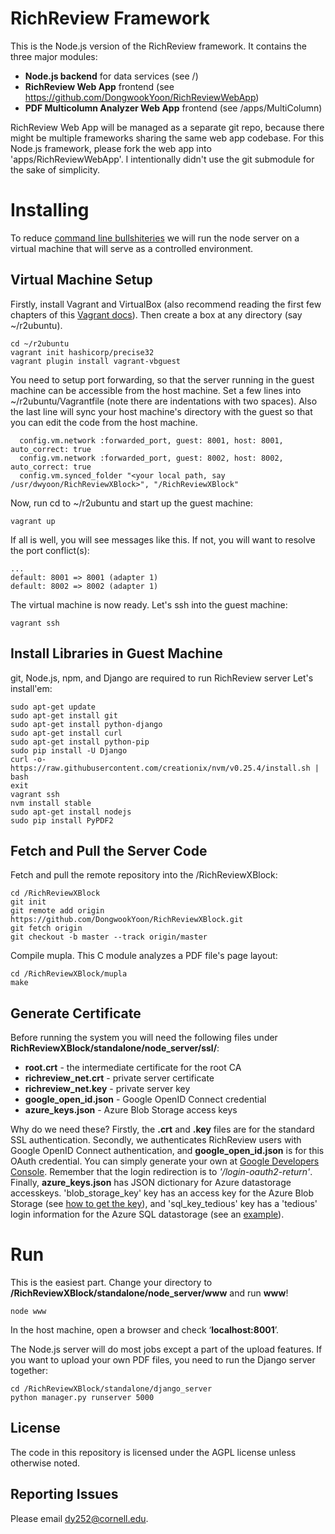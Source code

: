 # RichReview Framework

This is the Node.js version of the RichReview framework. It contains the three major modules:

* **Node.js backend** for data services (see /)
* **RichReview Web App** frontend (see https://github.com/DongwookYoon/RichReviewWebApp)
* **PDF Multicolumn Analyzer Web App** frontend (see /apps/MultiColumn)

RichReview Web App will be managed as a separate git repo, because there might be multiple frameworks sharing the same web app codebase. For this Node.js framework, please fork the web app into 'apps/RichReviewWebApp'. I intentionally didn't use the git submodule for the sake of simplicity. 


# Installing
To reduce [command line bullshiteries](http://pgbovine.net/command-line-bullshittery.htm) we will run the node server on a virtual machine that will serve as a controlled environment.

## Virtual Machine Setup
Firstly, install Vagrant and VirtualBox (also recommend reading the first few chapters of this [Vagrant docs](http://docs.vagrantup.com/v2/getting-started/index.html)). Then create a box at any directory (say ~/r2ubuntu).

    cd ~/r2ubuntu
    vagrant init hashicorp/precise32
    vagrant plugin install vagrant-vbguest



You need to setup port forwarding, so that the server running in the guest machine can be accessible from the host machine. Set a few lines into ~/r2ubuntu/Vagrantfile (note there are indentations with two spaces). Also the last line will sync your host machine's directory with the guest so that you can edit the code from the host machine.

      config.vm.network :forwarded_port, guest: 8001, host: 8001, auto_correct: true
      config.vm.network :forwarded_port, guest: 8002, host: 8002, auto_correct: true
      config.vm.synced_folder "<your local path, say /usr/dwyoon/RichReviewXBlock>", "/RichReviewXBlock"

Now, run cd to ~/r2ubuntu and start up the guest machine:

    vagrant up

If all is well, you will see messages like this. If not, you will want to resolve the port conflict(s):

    ...
    default: 8001 => 8001 (adapter 1)
    default: 8002 => 8002 (adapter 1)

The virtual machine is now ready. Let's ssh into the guest machine:

    vagrant ssh

## Install Libraries in Guest Machine
git, Node.js, npm, and Django are required to run RichReview server Let's install'em:

    sudo apt-get update
    sudo apt-get install git
    sudo apt-get install python-django
    sudo apt-get install curl
    sudo apt-get install python-pip
    sudo pip install -U Django
    curl -o- https://raw.githubusercontent.com/creationix/nvm/v0.25.4/install.sh | bash
    exit
    vagrant ssh
    nvm install stable
    sudo apt-get install nodejs
    sudo pip install PyPDF2

## Fetch and Pull the Server Code
Fetch and pull the remote repository into the /RichReviewXBlock:

    cd /RichReviewXBlock
    git init
    git remote add origin https://github.com/DongwookYoon/RichReviewXBlock.git
    git fetch origin
    git checkout -b master --track origin/master

Compile mupla. This C module analyzes a PDF file's page layout:

    cd /RichReviewXBlock/mupla
    make

## Generate Certificate
Before running the system you will need the following files under **RichReviewXBlock/standalone/node_server/ssl/**:

* **root.crt** - the intermediate certificate for the root CA
* **richreview_net.crt** - private server certificate
* **richreview_net.key** - private server key
* **google_open_id.json** - Google OpenID Connect credential
* **azure_keys.json** - Azure Blob Storage access keys

Why do we need these? Firstly, the **.crt** and **.key** files are for the standard SSL authentication. Secondly, we authenticates RichReview users with Google OpenID Connect authentication, and **google_open_id.json** is for this OAuth credential. You can simply generate your own at [Google Developers Console](https://console.developers.google.com/project). Remember that the login redirection is to *'/login-oauth2-return'*. Finally, **azure_keys.json** has JSON dictionary for Azure datastorage accesskeys. 'blob_storage_key' key has an access key for the Azure Blob Storage (see [how to get the key](http://justazure.com/azure-blob-storage-part-two-getting-started/)), and 'sql_key_tedious' key has a 'tedious' login information for the Azure SQL datastorage (see an [example](https://github.com/pekim/tedious/wiki/Connect-to-sql-in-azure)).

# Run

This is the easiest part. Change your directory to **/RichReviewXBlock/standalone/node_server/www** and run **www**!

    node www

In the host machine, open a browser and check ‘**localhost:8001**’.

The Node.js server will do most jobs except a part of the upload features. If you want to upload your own PDF files, you need to run the Django server together:

    cd /RichReviewXBlock/standalone/django_server
    python manager.py runserver 5000

## License
The code in this repository is licensed under the AGPL license unless otherwise noted.

## Reporting Issues

Please email dy252@cornell.edu.